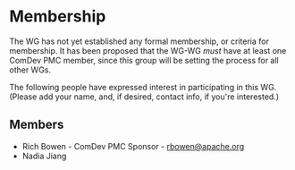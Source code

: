 # Membership

The WG has not yet established any formal membership, or criteria for
membership. It has been proposed that the WG-WG *must* have at least one
ComDev PMC member, since this group will be setting the process for all
other WGs.

The following people have expressed interest in participating in this
WG. (Please add your name, and, if desired, contact info, if you're
interested.)

## Members

- Rich Bowen - ComDev PMC Sponsor - <rbowen@apache.org>
- Nadia Jiang
